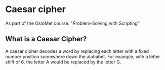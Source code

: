 # Caesar cipher
As part of the OsloMet course: "Problem-Solving with Scripting"

## What is a Caesar Cipher?
A caesar cipher decodes a word by replacing each letter with a fixed number position somewhere down the alphabet.
For example, with a letter shift of 6, the letter A would be replaced by the letter G.
